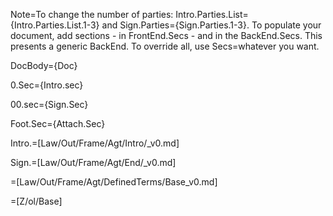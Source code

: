 Note=To change the number of parties: Intro.Parties.List={Intro.Parties.List.1-3} and Sign.Parties={Sign.Parties.1-3}.  To populate your document, add sections - in FrontEnd.Secs - and in the BackEnd.Secs.  This presents a generic BackEnd.  To override all, use Secs=whatever you want.

DocBody={Doc}

0.Sec={Intro.sec}<br>

00.sec={Sign.Sec}

Foot.Sec={Attach.Sec}

Intro.=[Law/Out/Frame/Agt/Intro/_v0.md]

Sign.=[Law/Out/Frame/Agt/End/_v0.md]

=[Law/Out/Frame/Agt/DefinedTerms/Base_v0.md]
  
=[Z/ol/Base]
